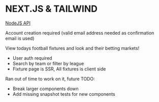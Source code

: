 # NEXT.JS & TAILWIND

[NodeJS API](https://github.com/Liukaku/football-express)

Account creation required (valid email address needed as confirmation email is used)

View todays football fixtures and look and their betting markets!

- User auth required
- Search by team or filter by league
- Fixture page is SSR, All fixtures is client side

Ran out of time to work on it, future TODO:
- Break larger components down
- Add missing snapshot tests for new components
